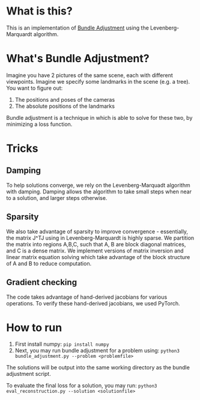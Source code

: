 # What is this?
This is an implementation of [Bundle Adjustment](https://en.wikipedia.org/wiki/Bundle_adjustment) using the Levenberg-Marquardt algorithm.

# What's Bundle Adjustment?
Imagine you have 2 pictures of the same scene, each with different viewpoints. Imagine we specify some landmarks in the scene (e.g. a tree). You want to figure out: 
1. The positions and poses of the cameras
2. The absolute positions of the landmarks

Bundle adjustment is a technique in which is able to solve for these two, by minimizing a loss function.

# Tricks
## Damping
To help solutions converge, we rely on the Levenberg-Marquadt algorithm with damping. Damping allows the algorithm to take small steps when near to a solution, and larger steps otherwise. 

## Sparsity
We also take advantage of sparsity to improve convergence - essentially, the matrix J^TJ using in Levenberg-Marquardt is highly sparse. We partition the matrix into regions A,B,C, such that A, B are block diagonal matrices, and C is a dense matrix. We implement versions of matrix inversion and linear matrix equation solving which take advantage of the block structure of A and B to reduce computation. 

## Gradient checking
The code takes advantage of hand-derived jacobians for various operations. To verify these hand-derived jacobians, we used PyTorch.

# How to run
1. First install numpy: `pip install numpy` 
2. Next, you may run bundle adjustment for a problem using: `python3 bundle_adjustment.py --problem <problemfile>`

The solutions will be output into the same working directory as the bundle adjustment script.

To evaluate the final loss for a solution, you may run:
`python3 eval_reconstruction.py --solution <solutionfile>`


